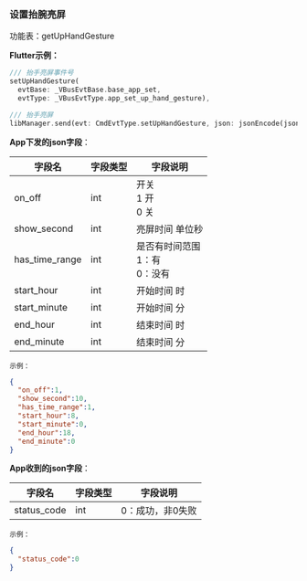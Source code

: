 ### 设置抬腕亮屏


功能表：getUpHandGesture

**Flutter示例：**

```dart
/// 抬手亮屏事件号
setUpHandGesture(
  evtBase: _VBusEvtBase.base_app_set,
  evtType: _VBusEvtType.app_set_up_hand_gesture),

/// 抬手亮屏
libManager.send(evt: CmdEvtType.setUpHandGesture, json: jsonEncode(json));
```



**App下发的json字段**：

| 字段名         | 字段类型 | 字段说明                               |
| -------------- | -------- | -------------------------------------- |
| on_off         | int      | 开关<br />1 开 <br />0 关              |
| show_second    | int      | 亮屏时间 单位秒                        |
| has_time_range | int      | 是否有时间范围<br />1：有<br />0：没有 |
| start_hour     | int      | 开始时间 时                            |
| start_minute   | int      | 开始时间 分                            |
| end_hour       | int      | 结束时间 时                            |
| end_minute     | int      | 结束时间 分                            |

`示例：`

```json
{
  "on_off":1,
  "show_second":10,
  "has_time_range":1,
  "start_hour":8,
  "start_minute":0,
  "end_hour":18,
  "end_minute":0
}
```



**App收到的json字段**：

| 字段名      | 字段类型 | 字段说明         |
| ----------- | -------- | ---------------- |
| status_code | int      | 0：成功，非0失败 |

`示例：`

```json
{
  "status_code":0
}
```

